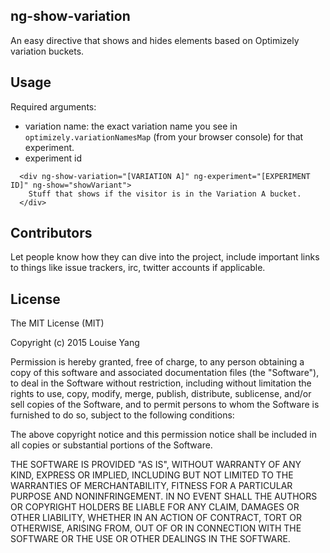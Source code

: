 ## ng-show-variation

An easy directive that shows and hides elements based on Optimizely variation buckets.


## Usage

Required arguments:

* variation name: the exact variation name you see in `optimizely.variationNamesMap` (from your browser console) for that experiment.
* experiment id

```
  <div ng-show-variation="[VARIATION A]" ng-experiment="[EXPERIMENT ID]" ng-show="showVariant">
    Stuff that shows if the visitor is in the Variation A bucket.
  </div>
```

## Contributors

Let people know how they can dive into the project, include important links to things like issue trackers, irc, twitter accounts if applicable.

## License

The MIT License (MIT)

Copyright (c) 2015 Louise Yang

Permission is hereby granted, free of charge, to any person obtaining a copy
of this software and associated documentation files (the "Software"), to deal
in the Software without restriction, including without limitation the rights
to use, copy, modify, merge, publish, distribute, sublicense, and/or sell
copies of the Software, and to permit persons to whom the Software is
furnished to do so, subject to the following conditions:

The above copyright notice and this permission notice shall be included in all
copies or substantial portions of the Software.

THE SOFTWARE IS PROVIDED "AS IS", WITHOUT WARRANTY OF ANY KIND, EXPRESS OR
IMPLIED, INCLUDING BUT NOT LIMITED TO THE WARRANTIES OF MERCHANTABILITY,
FITNESS FOR A PARTICULAR PURPOSE AND NONINFRINGEMENT. IN NO EVENT SHALL THE
AUTHORS OR COPYRIGHT HOLDERS BE LIABLE FOR ANY CLAIM, DAMAGES OR OTHER
LIABILITY, WHETHER IN AN ACTION OF CONTRACT, TORT OR OTHERWISE, ARISING FROM,
OUT OF OR IN CONNECTION WITH THE SOFTWARE OR THE USE OR OTHER DEALINGS IN THE
SOFTWARE.
